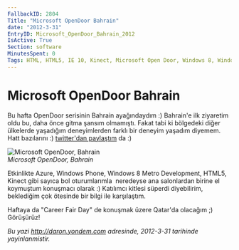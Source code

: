 ```yaml
---
FallbackID: 2804
Title: "Microsoft OpenDoor Bahrain"
date: "2012-3-31"
EntryID: Microsoft_OpenDoor_Bahrain_2012
IsActive: True
Section: software
MinutesSpent: 0
Tags: HTML, HTML5, IE 10, Kinect, Microsoft Open Door, Windows 8, Windows Azure, Windows Phone, Windows Phone 7, Windows Phone 7.5, WinRT
---
```

# Microsoft OpenDoor Bahrain
Bu hafta OpenDoor serisinin Bahrain ayağındaydım :) Bahrain'e ilk
ziyaretim oldu bu, daha önce gitma şansım olmamıştı. Fakat tabi ki
bölgedeki diğer ülkelerde yaşadığım deneyimlerden farklı bir deneyim
yaşadım diyemem. Hatt bazılarını :) [twitter'dan
paylaştım](http://twitter.com/#!/daronyondem/status/185012103508275200/photo/1)
da :)

![Microsoft OpenDoor,
Bahrain](media/Microsoft_OpenDoor_Bahrain_2012/bahrain_opendoor.png)\
*Microsoft OpenDoor, Bahrain*

Etkinlikte Azure, Windows Phone, Windows 8 Metro Development, HTML5,
Kinect gibi sayıca bol oturumlarımla  neredeyse ana salonlardan birine
el koymuştum konuşmacı olarak :) Katılımcı kitlesi süperdi diyebilirim,
beklediğim çok ötesinde bir bilgi ile karşılaştım.

Haftaya da "Career Fair Day" de konuşmak üzere Qatar'da olacağım ;)
Görüşürüz!



*Bu yazi http://daron.yondem.com adresinde, 2012-3-31 tarihinde yayinlanmistir.*
